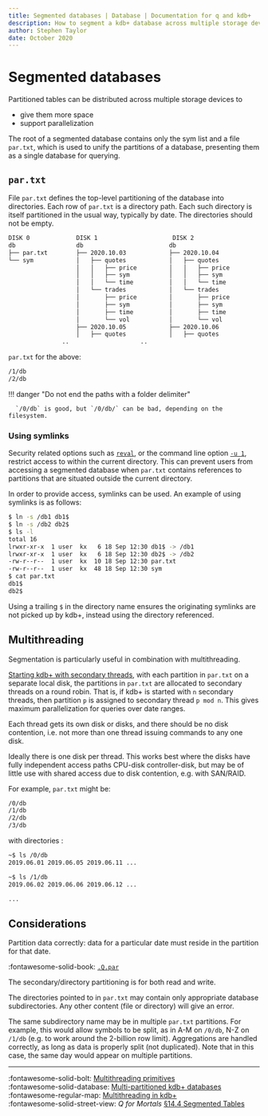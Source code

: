 ```yaml
---
title: Segmented databases | Database | Documentation for q and kdb+
description: How to segment a kdb+ database across multiple storage devices
author: Stephen Taylor
date: October 2020
---
```

# Segmented databases


Partitioned tables can be distributed across multiple storage devices to

-   give them more space
-   support parallelization

The root of a segmented database contains only the sym list and a file `par.txt`, which is used to unify the partitions of a database, presenting them as a single database for querying.


## `par.txt`

File `par.txt` defines the top-level partitioning of the database into directories. Each row of `par.txt` is a directory path. Each such directory is itself partitioned in the usual way, typically by date. The directories should not be empty. 
<!-- The `par.txt` file should be created in the main database directory. -->

```txt
DISK 0             DISK 1                     DISK 2  
db                 db                        db             
├── par.txt        ├── 2020.10.03            ├── 2020.10.04                         
└── sym            │   ├── quotes            │   ├── quotes                         
                   │   │   ├── price         │   │   ├── price                            
                   │   │   ├── sym           │   │   ├── sym                          
                   │   │   └── time          │   │   └── time                           
                   │   └── trades            │   └── trades                         
                   │       ├── price         │       ├── price                            
                   │       ├── sym           │       ├── sym                          
                   │       ├── time          │       ├── time                           
                   │       └── vol           │       └── vol                          
                   ├── 2020.10.05            ├── 2020.10.06                         
                   │   ├── quotes            │   ├── quotes      
               ..                    ..
```

`par.txt` for the above:

```txt
/1/db
/2/db
```

!!! danger "Do not end the paths with a folder delimiter"

      `/0/db` is good, but `/0/db/` can be bad, depending on the filesystem.

### Using symlinks

Security related options such as [`reval`](../ref/eval.md#reval), or the command line option [`-u 1`](../basics/cmdline.md#-u-usr-pwd), restrict access to within the current directory. 
This can prevent users from accessing a segmented database when `par.txt` contains references to partitions that are situated outside the current directory.

In order to provide access, symlinks can be used. An example of using symlinks is as follows:

```bash
$ ln -s /db1 db1$
$ ln -s /db2 db2$
$ ls -l
total 16
lrwxr-xr-x  1 user  kx   6 18 Sep 12:30 db1$ -> /db1
lrwxr-xr-x  1 user  kx   6 18 Sep 12:30 db2$ -> /db2
-rw-r--r--  1 user  kx  10 18 Sep 12:30 par.txt
-rw-r--r--  1 user  kx  48 18 Sep 12:30 sym
$ cat par.txt
db1$
db2$
```

Using a trailing `$` in the directory name ensures the originating symlinks are not picked up by kdb+, instead using the directory referenced.

## Multithreading

Segmentation is particularly useful in combination with multithreading. 

[Starting kdb+ with secondary threads](../basics/cmdline.md#-s-secondary-threads), with each partition in `par.txt` on a separate local disk, the partitions in `par.txt` are allocated to secondary threads on a round robin.
That is, if kdb+ is started with `n` secondary threads, then partition `p` is assigned to secondary thread `p mod n`. This gives maximum parallelization for queries over date ranges.

Each thread gets its own disk or disks, and there should be no disk contention, i.e. not more than one thread issuing commands to any one disk. 

Ideally there is one disk per thread. This works best where the disks have fully independent access paths CPU-disk controller-disk, but may be of little use with shared access due to disk contention, e.g. with SAN/RAID.

For example, `par.txt` might be:

```txt
/0/db
/1/db
/2/db
/3/db
```

with directories :

```bash
~$ ls /0/db
2019.06.01 2019.06.05 2019.06.11 ...

~$ ls /1/db
2019.06.02 2019.06.06 2019.06.12 ...

...
```


## Considerations

Partition data correctly: data for a particular date must reside in the partition for that date.

:fontawesome-solid-book: 
[`.Q.par`](../ref/dotq.md#par-locate-partition)

The secondary/directory partitioning is for both read and write.

The directories pointed to in `par.txt` may contain only appropriate database subdirectories. Any other content (file or directory) will give an error.

The same subdirectory name may be in multiple `par.txt` partitions. For example, this would allow symbols to be split, as in A-M on `/0/db`, N-Z on `/1/db` (e.g. to work around the 2-billion row limit). Aggregations are handled correctly, as long as data is properly split (not duplicated). Note that in this case, the same day would appear on multiple partitions.

----
:fontawesome-solid-bolt:
[Multithreading primitives](../kb/mt-primitives.md)
<br>
:fontawesome-solid-database:
[Multi-partitioned kdb+ databases](../wp/multi-partitioned-dbs/index.md)
<br>
:fontawesome-regular-map:
[Multithreading in kdb+](../wp/multi-thread/index.md)
<br>
:fontawesome-solid-street-view:
_Q for Mortals_ 
[§14.4 Segmented Tables](/q4m3/14_Introduction_to_Kdb+/#144-segmented-tables)
